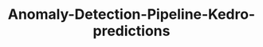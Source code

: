 ---
schema: default
title: Anomaly-Detection-Pipeline-Kedro-predictions
organization: ResponsibleAIML
notes: type = kedro_mlflow.io.artifacts.mlflow_artifact_dataset.CSVDataset.MlflowCSVDataset
resources:
  - name: Anomaly-Detection-Pipeline-Kedro-predictions
    url: 'https://github.com/ResponsibleAIML/django-kedro/tree/main/kedro-projects/anomaly-detection-pipeline-kedro/data/07_model_output/predictions.csv'
    format: csv
category:
  - 07-model-output
maintainer: 
maintainer_email: 
project:
  - Anomaly-Detection-Pipeline-Kedro
preview: |
  <table border="1" class="dataframe">
    <thead>
      <tr style="text-align: right;">
        <th></th>
        <th>TX_AMOUNT</th>
        <th>TX_DURING_WEEKEND</th>
        <th>TX_DURING_NIGHT</th>
        <th>CUSTOMER_ID_NB_TX_1DAY_WINDOW</th>
        <th>CUSTOMER_ID_NB_TX_7DAY_WINDOW</th>
        <th>CUSTOMER_ID_NB_TX_30DAY_WINDOW</th>
        <th>CUSTOMER_ID_AVG_AMOUNT_1DAY_WINDOW</th>
        <th>CUSTOMER_ID_AVG_AMOUNT_7DAY_WINDOW</th>
        <th>CUSTOMER_ID_AVG_AMOUNT_30DAY_WINDOW</th>
        <th>TERMINAL_ID_NB_TX_1DAY_WINDOW</th>
        <th>TERMINAL_ID_NB_TX_7DAY_WINDOW</th>
        <th>TERMINAL_ID_NB_TX_30DAY_WINDOW</th>
        <th>TERMINAL_ID_RISK_1DAY_WINDOW</th>
        <th>TERMINAL_ID_RISK_7DAY_WINDOW</th>
        <th>TERMINAL_ID_RISK_30DAY_WINDOW</th>
        <th>ANOMALY_SCORE</th>
        <th>ANOMALY</th>
      </tr>
    </thead>
    <tbody>
      <tr>
        <th>0</th>
        <td>44.68</td>
        <td>0</td>
        <td>1</td>
        <td>3.0</td>
        <td>24.0</td>
        <td>84.0</td>
        <td>35.756667</td>
        <td>39.332917</td>
        <td>38.466667</td>
        <td>1.0</td>
        <td>6.0</td>
        <td>39.0</td>
        <td>0.0</td>
        <td>0.0</td>
        <td>0.000000</td>
        <td>0.452699</td>
        <td>0</td>
      </tr>
      <tr>
        <th>1</th>
        <td>36.99</td>
        <td>0</td>
        <td>1</td>
        <td>1.0</td>
        <td>21.0</td>
        <td>80.0</td>
        <td>36.990000</td>
        <td>53.215238</td>
        <td>131.540000</td>
        <td>0.0</td>
        <td>7.0</td>
        <td>23.0</td>
        <td>0.0</td>
        <td>0.0</td>
        <td>0.000000</td>
        <td>0.507451</td>
        <td>0</td>
      </tr>
      <tr>
        <th>2</th>
        <td>116.76</td>
        <td>0</td>
        <td>1</td>
        <td>3.0</td>
        <td>17.0</td>
        <td>56.0</td>
        <td>105.170000</td>
        <td>87.510000</td>
        <td>86.707321</td>
        <td>2.0</td>
        <td>4.0</td>
        <td>23.0</td>
        <td>0.0</td>
        <td>0.0</td>
        <td>0.043478</td>
        <td>0.538852</td>
        <td>0</td>
      </tr>
      <tr>
        <th>3</th>
        <td>24.88</td>
        <td>0</td>
        <td>1</td>
        <td>5.0</td>
        <td>23.0</td>
        <td>92.0</td>
        <td>17.788000</td>
        <td>19.183913</td>
        <td>18.377935</td>
        <td>0.0</td>
        <td>8.0</td>
        <td>33.0</td>
        <td>0.0</td>
        <td>0.0</td>
        <td>0.000000</td>
        <td>0.489303</td>
        <td>0</td>
      </tr>
      <tr>
        <th>4</th>
        <td>8.61</td>
        <td>0</td>
        <td>1</td>
        <td>2.0</td>
        <td>30.0</td>
        <td>109.0</td>
        <td>17.170000</td>
        <td>37.426000</td>
        <td>39.741927</td>
        <td>0.0</td>
        <td>8.0</td>
        <td>30.0</td>
        <td>0.0</td>
        <td>0.0</td>
        <td>0.000000</td>
        <td>0.504974</td>
        <td>0</td>
      </tr>
      <tr>
        <th>5</th>
        <td>44.53</td>
        <td>0</td>
        <td>1</td>
        <td>3.0</td>
        <td>11.0</td>
        <td>60.0</td>
        <td>56.093333</td>
        <td>50.290909</td>
        <td>52.671833</td>
        <td>3.0</td>
        <td>7.0</td>
        <td>36.0</td>
        <td>0.0</td>
        <td>0.0</td>
        <td>0.027778</td>
        <td>0.502137</td>
        <td>0</td>
      </tr>
      <tr>
        <th>6</th>
        <td>45.72</td>
        <td>0</td>
        <td>1</td>
        <td>5.0</td>
        <td>21.0</td>
        <td>96.0</td>
        <td>56.742000</td>
        <td>55.977619</td>
        <td>53.532813</td>
        <td>0.0</td>
        <td>5.0</td>
        <td>19.0</td>
        <td>0.0</td>
        <td>0.0</td>
        <td>0.000000</td>
        <td>0.454015</td>
        <td>0</td>
      </tr>
      <tr>
        <th>7</th>
        <td>55.78</td>
        <td>0</td>
        <td>1</td>
        <td>3.0</td>
        <td>25.0</td>
        <td>105.0</td>
        <td>59.746667</td>
        <td>55.348800</td>
        <td>62.431333</td>
        <td>2.0</td>
        <td>11.0</td>
        <td>40.0</td>
        <td>0.0</td>
        <td>0.0</td>
        <td>0.000000</td>
        <td>0.483750</td>
        <td>0</td>
      </tr>
      <tr>
        <th>8</th>
        <td>128.00</td>
        <td>0</td>
        <td>1</td>
        <td>10.0</td>
        <td>31.0</td>
        <td>104.0</td>
        <td>77.276000</td>
        <td>70.227097</td>
        <td>83.029615</td>
        <td>3.0</td>
        <td>10.0</td>
        <td>53.0</td>
        <td>0.0</td>
        <td>0.0</td>
        <td>0.000000</td>
        <td>0.582210</td>
        <td>0</td>
      </tr>
      <tr>
        <th>9</th>
        <td>25.26</td>
        <td>0</td>
        <td>1</td>
        <td>6.0</td>
        <td>26.0</td>
        <td>85.0</td>
        <td>49.063333</td>
        <td>44.954231</td>
        <td>41.886000</td>
        <td>0.0</td>
        <td>9.0</td>
        <td>32.0</td>
        <td>0.0</td>
        <td>0.0</td>
        <td>0.000000</td>
        <td>0.474765</td>
        <td>0</td>
      </tr>
    </tbody>
  </table>
---